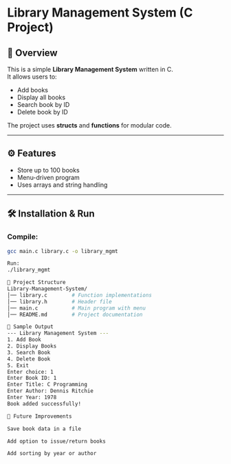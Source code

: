 # Library Management System (C Project)

## 📌 Overview
This is a simple **Library Management System** written in C.  
It allows users to:
- Add books
- Display all books
- Search book by ID
- Delete book by ID

The project uses **structs** and **functions** for modular code.

---

## ⚙️ Features
- Store up to 100 books
- Menu-driven program
- Uses arrays and string handling

---

## 🛠️ Installation & Run
### Compile:
```bash
gcc main.c library.c -o library_mgmt

Run:
./library_mgmt

📂 Project Structure
Library-Management-System/
│── library.c        # Function implementations
│── library.h        # Header file
│── main.c           # Main program with menu
│── README.md        # Project documentation

📸 Sample Output
--- Library Management System ---
1. Add Book
2. Display Books
3. Search Book
4. Delete Book
5. Exit
Enter choice: 1
Enter Book ID: 1
Enter Title: C Programming
Enter Author: Dennis Ritchie
Enter Year: 1978
Book added successfully!

📌 Future Improvements

Save book data in a file

Add option to issue/return books

Add sorting by year or author
